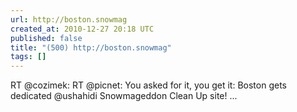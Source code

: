 ```yaml
---
url: http://boston.snowmag
created_at: 2010-12-27 20:18 UTC
published: false
title: "(500) http://boston.snowmag"
tags: []
---
```


RT @cozimek: RT @picnet: You asked for it, you get it: Boston gets dedicated @ushahidi Snowmageddon Clean Up site!  ...

